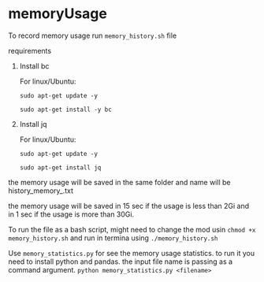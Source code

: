 # memoryUsage

To record memory usage run `memory_history.sh` file

requirements
1. Install bc

    For linux/Ubuntu: 
    
      `sudo apt-get update -y`
      
      `sudo apt-get install -y bc`
      
2. Install jq

    For linux/Ubuntu: 
    
      `sudo apt-get update -y`
      
      `sudo apt-get install jq`

the memory usage will be saved in the same folder and name will be history_memory_<DATE>.txt
  
the memory usage will be saved in 15 sec if the usage is less than 2Gi and in 1 sec if the usage is more than 30Gi. 
  
To run the file as a bash script, might need to change the mod usin `chmod +x memory_history.sh` and run in termina using `./memory_history.sh`
  
  
Use `memory_statistics.py` for see the memory usage statistics. to run it you need to install python and pandas.
the input file name is passing as a command argument. `python memory_statistics.py <filename>`
